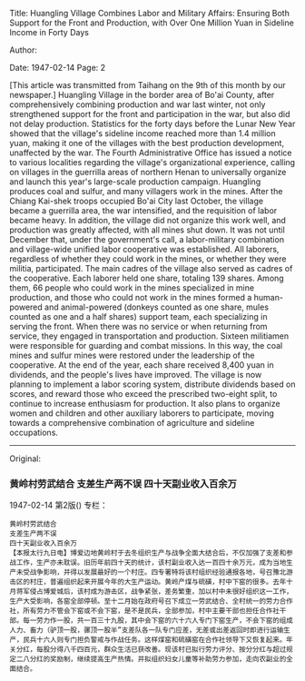 Title: Huangling Village Combines Labor and Military Affairs: Ensuring Both Support for the Front and Production, with Over One Million Yuan in Sideline Income in Forty Days

Author:

Date: 1947-02-14
Page: 2

[This article was transmitted from Taihang on the 9th of this month by our newspaper.] Huangling Village in the border area of Bo'ai County, after comprehensively combining production and war last winter, not only strengthened support for the front and participation in the war, but also did not delay production. Statistics for the forty days before the Lunar New Year showed that the village's sideline income reached more than 1.4 million yuan, making it one of the villages with the best production development, unaffected by the war. The Fourth Administrative Office has issued a notice to various localities regarding the village's organizational experience, calling on villages in the guerrilla areas of northern Henan to universally organize and launch this year's large-scale production campaign. Huangling produces coal and sulfur, and many villagers work in the mines. After the Chiang Kai-shek troops occupied Bo'ai City last October, the village became a guerrilla area, the war intensified, and the requisition of labor became heavy. In addition, the village did not organize this work well, and production was greatly affected, with all mines shut down. It was not until December that, under the government's call, a labor-military combination and village-wide unified labor cooperative was established. All laborers, regardless of whether they could work in the mines, or whether they were militia, participated. The main cadres of the village also served as cadres of the cooperative. Each laborer held one share, totaling 139 shares. Among them, 66 people who could work in the mines specialized in mine production, and those who could not work in the mines formed a human-powered and animal-powered (donkeys counted as one share, mules counted as one and a half shares) support team, each specializing in serving the front. When there was no service or when returning from service, they engaged in transportation and production. Sixteen militiamen were responsible for guarding and combat missions. In this way, the coal mines and sulfur mines were restored under the leadership of the cooperative. At the end of the year, each share received 8,400 yuan in dividends, and the people's lives have improved. The village is now planning to implement a labor scoring system, distribute dividends based on scores, and reward those who exceed the prescribed two-eight split, to continue to increase enthusiasm for production. It also plans to organize women and children and other auxiliary laborers to participate, moving towards a comprehensive combination of agriculture and sideline occupations.



<hr /> 

Original: 


### 黄岭村劳武结合  支差生产两不误  四十天副业收入百余万

1947-02-14
第2版()
专栏：

    黄岭村劳武结合
    支差生产两不误
    四十天副业收入百余万
    【本报太行九日电】博爱边地黄岭村于去冬组织生产与战争全面大结合后，不仅加强了支差和参战工作，生产亦未耽误。旧历年前四十天的统计，该村副业收入达一百四十余万元，成为当地生产未受战争影响，并得以发展最好的一个村庄。四专署特将该村组织经验通报各地，号召豫北游击区的村庄，普遍组织起来开展今年的大生产运动。黄岭产煤与硫磺，村中下窑的很多。去年十月蒋军侵占博爱城后，该村成为游击区，战争紧张，差务繁重，加以村中未很好组织这一工作，生产大受影响，各窑全部停顿。至十二月始在政府号召下成立一劳武结合、全村统一的劳力合作社，所有劳力不管会下窑或不会下窑，是不是民兵，全部参加，村中主要干部也担任合作社干部。每一劳力作一股，共一百三十九股，其中会下窑的六十六人专门下窑生产，不会下窑的组成人力、畜力（驴顶一股，骡顶一股半”支差队各一队专门应差，无差或出差返回时即进行运输生产，民兵十六人则专门担负警戒与作战任务。这样煤窑和硫磺窑在合作社领导下又恢复起来。年关分红，每股分得八千四百元，群众生活已获改善。现该村已拟行劳力评分、按分分红与超过规定二八分红的奖励制，继续提高生产热情。并拟组织妇女儿童等补助劳力参加，走向农副业的全面结合。
